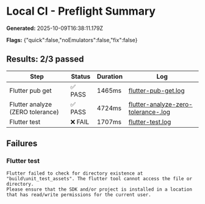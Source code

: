 # Local CI - Preflight Summary

**Generated:** 2025-10-09T16:38:11.179Z

**Flags:** {"quick":false,"noEmulators":false,"fix":false}

## Results: 2/3 passed

| Step | Status | Duration | Log |
|------|--------|----------|-----|
| Flutter pub get | ✅ PASS | 1465ms | [flutter-pub-get.log](logs/flutter-pub-get.log) |
| Flutter analyze (ZERO tolerance) | ✅ PASS | 4724ms | [flutter-analyze-zero-tolerance-.log](logs/flutter-analyze-zero-tolerance-.log) |
| Flutter test | ❌ FAIL | 1707ms | [flutter-test.log](logs/flutter-test.log) |

## Failures

### Flutter test
```
Flutter failed to check for directory existence at "build\unit_test_assets". The flutter tool cannot access the file or directory.
Please ensure that the SDK and/or project is installed in a location that has read/write permissions for the current user.
```

